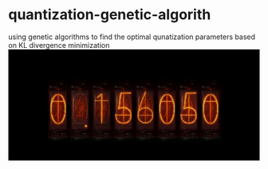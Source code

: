 # quantization-genetic-algorith
using genetic algorithms to find the optimal qunatization parameters based on KL divergence minimization  
![image](https://github.com/longsongline/Steins-Gate-Divergence-Meter-Clock-VisitorCounter/raw/main/OVK2VX@NSLC2YR_%7B5WVP%7D%7DQ.png)
